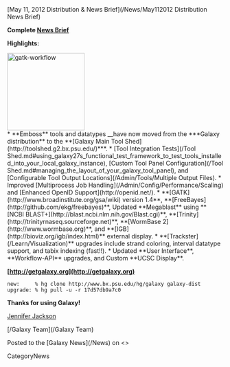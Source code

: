 <div class='newsItemHeader'>[May 11, 2012 Distribution & News Brief](/News/May112012 Distribution News Brief)</div>

**Complete [News Brief](/DevNewsBriefs/2012_05_11)**

**Highlights:**
<div class='right'><a href='/Learn/Visualization.md'><img src='/Images/NewsGraphics/2012_05_11_gatk-workflow.png' alt='gatk-workflow' width="180px" /></a></div>
* **Emboss** tools and datatypes __have now moved from the ***Galaxy distribution** to the **[Galaxy Main Tool Shed](http://toolshed.g2.bx.psu.edu/)</u>***.
* [Tool Integration Tests](/Tool Shed.md#using_galaxy27s_functional_test_framework_to_test_tools_installed_into_your_local_galaxy_instance), [Custom Tool Panel Configuration](/Tool Shed.md#managing_the_layout_of_your_galaxy_tool_panel), and [Configurable Tool Output Locations](/Admin/Tools/Multiple Output Files).
* Improved [Multiprocess Job Handling](/Admin/Config/Performance/Scaling) and [Enhanced OpenID Support](http://openid.net/).
* **[GATK](http://www.broadinstitute.org/gsa/wiki) version 1.4**, **[FreeBayes](http://github.com/ekg/freebayes)**, Updated **Megablast** using **[NCBI BLAST+](http://blast.ncbi.nlm.nih.gov/Blast.cgi)**, **[Trinity](http://trinityrnaseq.sourceforge.net)**, **[WormBase 2](http://www.wormbase.org)**, and **[IGB](http://bioviz.org/igb/index.html)** external display.
* **[Trackster](/Learn/Visualization)** upgrades include strand coloring, interval datatype support, and tabix indexing (fast!!).
* Updated **User Interface**, **Workflow-API** upgrades, and Custom **UCSC Display**.

**[http://getgalaxy.org](http://getgalaxy.org)**
```
new:     % hg clone http://www.bx.psu.edu/hg/galaxy galaxy-dist
upgrade: % hg pull -u -r 17d57db9a7c0
```



**Thanks for using Galaxy!**

[Jennifer Jackson](/JenniferJackson)

[/Galaxy Team](/Galaxy Team) 

<div class='newsItemFooter'>Posted to the [Galaxy News](/News) on <<Date(2012-05-12T00:51:22Z)>></div>

CategoryNews
